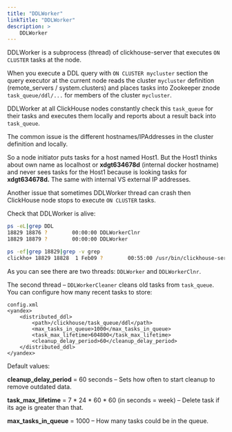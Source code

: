 ```yaml
---
title: "DDLWorker"
linkTitle: "DDLWorker"
description: >
    DDLWorker
---
```

DDLWorker is a subprocess (thread) of clickhouse-server that executes `ON CLUSTER` tasks at the node.

When you execute a DDL query with `ON CLUSTER mycluster` section the query executor at the current node reads the cluster `mycluster` definition (remote_servers / system.clusters) and places tasks into Zookeeper znode `task_queue/ddl/...` for members of the cluster `mycluster`.

DDLWorker at all ClickHouse nodes constantly check this `task_queue` for their tasks and executes them locally and reports about a result back into `task_queue`.

The common issue is the different hostnames/IPAddresses in the cluster definition and locally.

So a node initiator puts tasks for a host named Host1. But the Host1 thinks about own name as localhost or **xdgt634678d** (internal docker hostname) and never sees tasks for the Host1 because is looking tasks for **xdgt634678d.** The same with internal VS external IP addresses.

Another issue that sometimes DDLWorker thread can crash then ClickHouse node stops to execute `ON CLUSTER` tasks.

Check that DDLWorker is alive:

```bash
ps -eL|grep DDL
18829 18876 ?        00:00:00 DDLWorkerClnr
18829 18879 ?        00:00:00 DDLWorker

ps -ef|grep 18829|grep -v grep
clickho+ 18829 18828  1 Feb09 ?        00:55:00 /usr/bin/clickhouse-server --con...
```

As you can see there are two threads: `DDLWorker` and `DDLWorkerClnr`.

The second thread – `DDLWorkerCleaner` cleans old tasks from `task_queue`. You can configure how many recent tasks to store:

```markup
config.xml
<yandex>
    <distributed_ddl>
        <path>/clickhouse/task_queue/ddl</path>
        <max_tasks_in_queue>1000</max_tasks_in_queue>
        <task_max_lifetime>604800</task_max_lifetime>
        <cleanup_delay_period>60</cleanup_delay_period>
    </distributed_ddl>
</yandex>
```

Default values:

**cleanup_delay_period** = 60 seconds – Sets how often to start cleanup to remove outdated data.

**task_max_lifetime** = 7 \* 24 \* 60 \* 60 (in seconds = week) – Delete task if its age is greater than that.

**max_tasks_in_queue** = 1000 – How many tasks could be in the queue.
